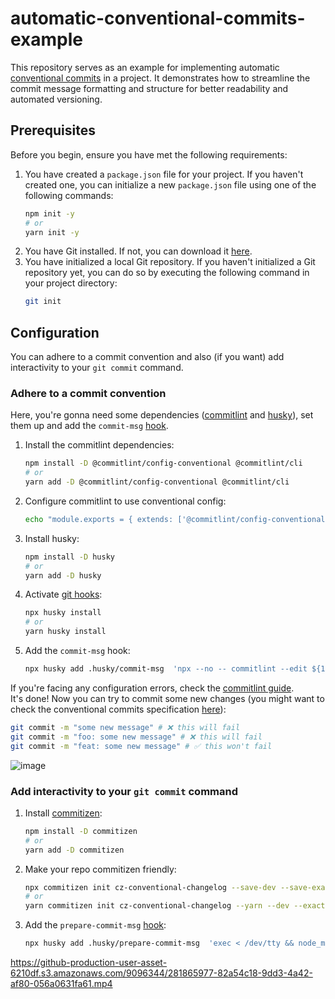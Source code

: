# automatic-conventional-commits-example
This repository serves as an example for implementing automatic [conventional commits](https://www.conventionalcommits.org/) in a project. It demonstrates how to streamline the commit message formatting and structure for better readability and automated versioning.

## Prerequisites

Before you begin, ensure you have met the following requirements:

1. You have created a `package.json` file for your project. If you haven't created one, you can initialize a new `package.json` file using one of the following commands:
    ```bash
    npm init -y
    # or
    yarn init -y
    ```
2. You have Git installed. If not, you can download it [here](https://git-scm.com/downloads).
3. You have initialized a local Git repository. If you haven't initialized a Git repository yet, you can do so by executing the following command in your project directory:
    ```bash
    git init
    ```

## Configuration
You can adhere to a commit convention and also (if you want) add interactivity to your `git commit` command.

### Adhere to a commit convention
Here, you're gonna need some dependencies ([commitlint](https://github.com/conventional-changelog/commitlint) and [husky](https://github.com/typicode/husky)), set them up and add the `commit-msg` [hook](https://git-scm.com/docs/githooks#_commit_msg).

1. Install the commitlint dependencies:
    ```bash
    npm install -D @commitlint/config-conventional @commitlint/cli
    # or
    yarn add -D @commitlint/config-conventional @commitlint/cli
    ```
2. Configure commitlint to use conventional config:
    ```bash
    echo "module.exports = { extends: ['@commitlint/config-conventional'] };" > commitlint.config.js
    ```
3. Install husky:
    ```bash
    npm install -D husky
    # or
    yarn add -D husky
    ```
4. Activate [git hooks](https://git-scm.com/docs/githooks):
    ```bash
    npx husky install
    # or
    yarn husky install
    ```
5. Add the `commit-msg` hook:
    ```bash
    npx husky add .husky/commit-msg  'npx --no -- commitlint --edit ${1}'
    ```

If you're facing any configuration errors, check the [commitlint guide](https://commitlint.js.org/#/guides-local-setup).<br/>
It's done! Now you can try to commit some new changes (you might want to check the conventional commits specification [here](https://www.conventionalcommits.org/)):
```bash
git commit -m "some new message" # ❌ this will fail
git commit -m "foo: some new message" # ❌ this will fail
git commit -m "feat: some new message" # ✅ this won't fail
```
![image](https://github.com/victorbadaro/automatic-conventional-commits-example/assets/9096344/20cd75a6-9f71-49fd-930d-6faf0b0c6a0d)

### Add interactivity to your `git commit` command
1. Install [commitizen](https://github.com/commitizen/cz-cli):
    ```bash
    npm install -D commitizen
    # or
    yarn add -D commitizen
    ```
2. Make your repo commitizen friendly:
    ```bash
    npx commitizen init cz-conventional-changelog --save-dev --save-exact
    # or
    yarn commitizen init cz-conventional-changelog --yarn --dev --exact
    ```
3. Add the `prepare-commit-msg` [hook](https://git-scm.com/docs/githooks#_prepare_commit_msg):
    ```bash
    npx husky add .husky/prepare-commit-msg  'exec < /dev/tty && node_modules/.bin/cz --hook || true'
    ```
https://github-production-user-asset-6210df.s3.amazonaws.com/9096344/281865977-82a54c18-9dd3-4a42-af80-056a0631fa61.mp4